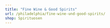 ```yaml
---
title: "Fine Wine & Good Spirits"
url: /philadelphia/fine-wine-und-good-spirits/
shop: Spirituosen
---
```

